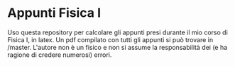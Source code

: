 # Appunti Fisica I
Uso questa repository per calcolare gli appunti presi durante il mio corso di Fisica I, in latex. Un pdf compilato con tutti gli appunti si può trovare in /master. L'autore non è un fisico e non si assume la responsabilità
dei (e ha ragione di credere numerosi) errori.
